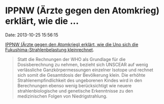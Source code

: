 IPPNW (Ärzte gegen den Atomkrieg) erklärt, wie die \...
=======================================================

Date: 2013-10-25 15:56:15

[IPPNW (Ärzte gegen den Atomkrieg) erklärt, wie die Uno sich die
Fukushima-Strahlenbelastung
kleinrechnet](http://www.ippnw.de/startseite/artikel/cc6f4c8bd1/aerzte-gesundheitliche-auswirkungen.html).

> Statt die Rechnungen der WHO als Grundlage für die Dosisberechnung zu
> nehmen, bezieht sich UNSCEAR auf wenig verlässliche
> Ganzkörpermessungen einzelner Isotope und rechnet sich somit die
> Gesamtdosis der Bevölkerung klein. Die erhöhte Strahlenempfindlichkeit
> des ungeborenen Kindes wird in den Berechnungen ebenso wenig
> berücksichtigt wie neuere strahlenbiologische und genetische
> Erkenntnisse zu den medizinischen Folgen von Niedrigstrahlung.
